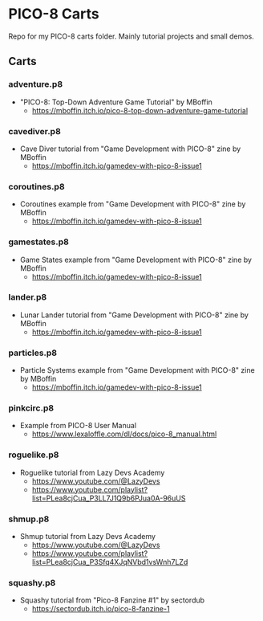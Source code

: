 # PICO-8 Carts

Repo for my PICO-8 carts folder. Mainly tutorial projects and small demos.

## Carts

### adventure.p8
- "PICO-8: Top-Down Adventure Game Tutorial" by MBoffin
    - https://mboffin.itch.io/pico-8-top-down-adventure-game-tutorial

### cavediver.p8
- Cave Diver tutorial from "Game Development with PICO-8" zine by MBoffin
    - https://mboffin.itch.io/gamedev-with-pico-8-issue1

### coroutines.p8
- Coroutines example from "Game Development with PICO-8" zine by MBoffin
    - https://mboffin.itch.io/gamedev-with-pico-8-issue1

### gamestates.p8
- Game States example from "Game Development with PICO-8" zine by MBoffin
    - https://mboffin.itch.io/gamedev-with-pico-8-issue1

### lander.p8
- Lunar Lander tutorial from "Game Development with PICO-8" zine by MBoffin
    - https://mboffin.itch.io/gamedev-with-pico-8-issue1

### particles.p8
- Particle Systems example from "Game Development with PICO-8" zine by MBoffin
    - https://mboffin.itch.io/gamedev-with-pico-8-issue1

### pinkcirc.p8
- Example from PICO-8 User Manual
    - https://www.lexaloffle.com/dl/docs/pico-8_manual.html

### roguelike.p8
- Roguelike tutorial from Lazy Devs Academy
    - https://www.youtube.com/@LazyDevs
    - https://www.youtube.com/playlist?list=PLea8cjCua_P3LL7J1Q9b6PJua0A-96uUS

### shmup.p8
- Shmup tutorial from Lazy Devs Academy
    - https://www.youtube.com/@LazyDevs
    - https://www.youtube.com/playlist?list=PLea8cjCua_P3Sfq4XJqNVbd1vsWnh7LZd

### squashy.p8
- Squashy tutorial from "Pico-8 Fanzine #1" by sectordub
    - https://sectordub.itch.io/pico-8-fanzine-1
